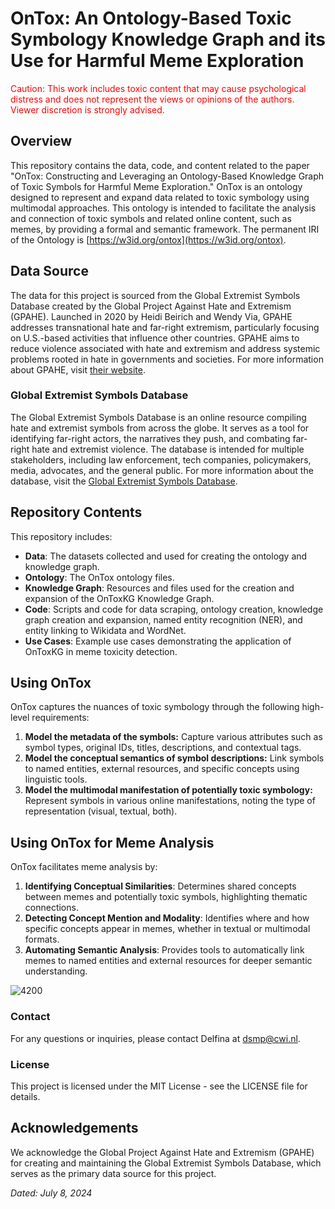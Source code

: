 # OnTox: An Ontology-Based Toxic Symbology Knowledge Graph and its Use for Harmful Meme Exploration
<span style="color:red;">Caution: This work includes toxic content that may cause psychological distress and does not represent the views or opinions of the authors. Viewer discretion is strongly advised.</span>

## Overview
This repository contains the data, code, and content related to the paper "OnTox: Constructing and Leveraging an Ontology-Based Knowledge Graph of Toxic Symbols for Harmful Meme Exploration."
OnTox is an ontology designed to represent and expand data related to toxic symbology using multimodal approaches. This ontology is intended to facilitate the analysis and connection of toxic symbols and related online content, such as memes, by providing a formal and semantic framework. 
The permanent IRI of the Ontology is [https://w3id.org/ontox](https://w3id.org/ontox).

## Data Source
The data for this project is sourced from the Global Extremist Symbols Database created by the Global Project Against Hate and Extremism (GPAHE). Launched in 2020 by Heidi Beirich and Wendy Via, GPAHE addresses transnational hate and far-right extremism, particularly focusing on U.S.-based activities that influence other countries. GPAHE aims to reduce violence associated with hate and extremism and address systemic problems rooted in hate in governments and societies. For more information about GPAHE, visit [their website](https://globalextremism.org).

### Global Extremist Symbols Database
The Global Extremist Symbols Database is an online resource compiling hate and extremist symbols from across the globe. It serves as a tool for identifying far-right actors, the narratives they push, and combating far-right hate and extremist violence. The database is intended for multiple stakeholders, including law enforcement, tech companies, policymakers, media, advocates, and the general public. For more information about the database, visit the [Global Extremist Symbols Database](https://globalextremism.org/global-extremist-symbols-database/).

## Repository Contents
This repository includes:

- **Data**: The datasets collected and used for creating the ontology and knowledge graph.
- **Ontology**: The OnTox ontology files.
- **Knowledge Graph**: Resources and files used for the creation and expansion of the OnToxKG Knowledge Graph.
- **Code**: Scripts and code for data scraping, ontology creation, knowledge graph creation and expansion, named entity recognition (NER), and entity linking to Wikidata and WordNet.
- **Use Cases**: Example use cases demonstrating the application of OnToxKG in meme toxicity detection.
  
## Using OnTox
OnTox captures the nuances of toxic symbology through the following high-level requirements:
1. **Model the metadata of the symbols:** Capture various attributes such as symbol types, original IDs, titles, descriptions, and contextual tags.
2. **Model the conceptual semantics of symbol descriptions:** Link symbols to named entities, external resources, and specific concepts using linguistic tools.
3. **Model the multimodal manifestation of potentially toxic symbology:** Represent symbols in various online manifestations, noting the type of representation (visual, textual, both).

## Using OnTox for Meme Analysis
OnTox facilitates meme analysis by:

1. **Identifying Conceptual Similarities**: Determines shared concepts between memes and potentially toxic symbols, highlighting thematic connections.
2. **Detecting Concept Mention and Modality**: Identifies where and how specific concepts appear in memes, whether in textual or multimodal formats.
3. **Automating Semantic Analysis**: Provides tools to automatically link memes to named entities and external resources for deeper semantic understanding.

![4200](https://github.com/user-attachments/assets/48427cd6-5f8d-4de6-bbe3-b4c494526ca5)

### Contact
For any questions or inquiries, please contact Delfina at dsmp@cwi.nl.

### License
This project is licensed under the MIT License - see the LICENSE file for details.


## Acknowledgements
We acknowledge the Global Project Against Hate and Extremism (GPAHE) for creating and maintaining the Global Extremist Symbols Database, which serves as the primary data source for this project. 

*Dated: July 8, 2024*
